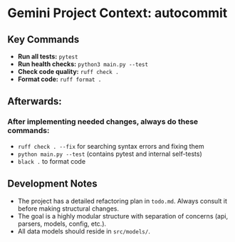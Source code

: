 # Gemini Project Context: autocommit

## Key Commands
- **Run all tests:** `pytest`
- **Run health checks:** `python3 main.py --test`
- **Check code quality:** `ruff check .`
- **Format code:** `ruff format .`

## Afterwards:
### After implementing needed changes, always do these commands:
- `ruff check . --fix` for searching syntax errors and fixing them
- `python main.py --test` (contains pytest and internal self-tests)
- `black .` to format code

## Development Notes
- The project has a detailed refactoring plan in `todo.md`. Always consult it before making structural changes.
- The goal is a highly modular structure with separation of concerns (api, parsers, models, config, etc.).
- All data models should reside in `src/models/`.
